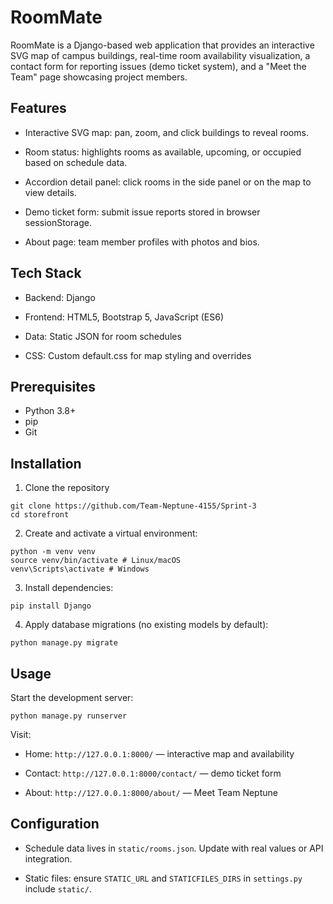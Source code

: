 # RoomMate

RoomMate is a Django-based web application that provides an interactive SVG map of campus buildings, real-time room availability visualization, a contact form for reporting issues (demo ticket system), and a "Meet the Team" page showcasing project members.

## Features

- Interactive SVG map: pan, zoom, and click buildings to reveal rooms.

- Room status: highlights rooms as available, upcoming, or occupied based on schedule data.

- Accordion detail panel: click rooms in the side panel or on the map to view details.

- Demo ticket form: submit issue reports stored in browser sessionStorage.

- About page: team member profiles with photos and bios.

## Tech Stack

- Backend: Django

- Frontend: HTML5, Bootstrap 5, JavaScript (ES6)

- Data: Static JSON for room schedules

- CSS: Custom default.css for map styling and overrides

## Prerequisites

- Python 3.8+
- pip
- Git

## Installation

1. Clone the repository
```
git clone https://github.com/Team-Neptune-4155/Sprint-3
cd storefront
```

2. Create and activate a virtual environment:
```
python -m venv venv
source venv/bin/activate # Linux/macOS
venv\Scripts\activate # Windows
```

3. Install dependencies:
```
pip install Django
```

4. Apply database migrations (no existing models by default):
```
python manage.py migrate
```

## Usage

Start the development server:
```
python manage.py runserver
```

Visit:
- Home: `http://127.0.0.1:8000/` — interactive map and availability

- Contact: `http://127.0.0.1:8000/contact/` — demo ticket form

- About: `http://127.0.0.1:8000/about/` — Meet Team Neptune

## Configuration

- Schedule data lives in `static/rooms.json`. Update with real values or API integration.

- Static files: ensure `STATIC_URL` and `STATICFILES_DIRS` in `settings.py` include `static/`.